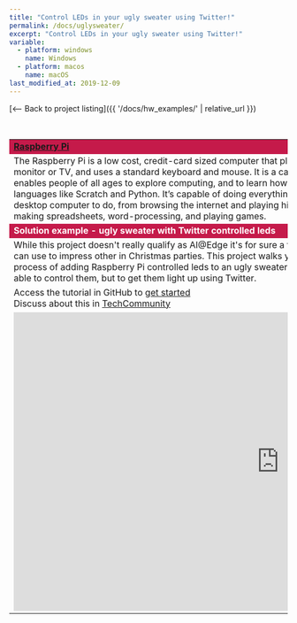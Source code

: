 ```yaml
---
title: "Control LEDs in your ugly sweater using Twitter!"
permalink: /docs/uglysweater/
excerpt: "Control LEDs in your ugly sweater using Twitter!"
variable:
  - platform: windows
    name: Windows
  - platform: macos
    name: macOS
last_modified_at: 2019-12-09
---
```

[<-- Back to project listing]({{ '/docs/hw_examples/' | relative_url }})

<html>
<br>
<table><tr bgcolor="#c51a4a"><td colspan="2"><font color="white"><b>
<a href="https://www.raspberrypi.org/" target="_blank">Raspberry Pi</a></b></font>
<tr><td>
The Raspberry Pi is a low cost, credit-card sized computer that plugs into a computer monitor or TV, and uses a standard keyboard and mouse. It is a capable little device that enables people of all ages to explore computing, and to learn how to program in languages like Scratch and Python. It’s capable of doing everything you’d expect a desktop computer to do, from browsing the internet and playing high-definition video, to making spreadsheets, word-processing, and playing games.
</td>
<td width="30%">
<img src="{{'assets/images/raspberry_pi.PNG' | relative_url}}" alt="Raspberry Pi">
</td></tr>
<tr bgcolor="#c51a4a"><td colspan="2"><font color="white"><b>
Solution example - ugly sweater with Twitter controlled leds
</b></font></td></tr>
<tr><td>
While this project doesn't really qualify as AI@Edge it's for sure a fun project that you can use to impress other in Christmas parties. This project walks you through the process of adding Raspberry Pi controlled leds to an ugly sweater and not only to be able to control them, but to get them light up using Twitter.
</td>
</tr>
<tr><td>
Access the tutorial in GitHub to <a href="https://github.com/jimbobbennett/IoTUglySweater" target="_blank">get started</a><br>
Discuss about this in <a href="https://techcommunity.microsoft.com/t5/Azure-IoT/Want-to-learn-how-to-build-an-IoT-Ugly-Sweater/m-p/1056638" target="_blank">TechCommunity</a><br>
</td></tr>
<tr><td colspan="2">
<iframe src="https://channel9.msdn.com/Shows/Internet-of-Things-Show/IoT-is-Fun-for-Everyone-Ugly-Sweater-Edition/player" width="960" height="540" allowFullScreen frameBorder="0" title="IoT is Fun for Everyone! (Ugly Sweater Edition) - Microsoft Channel 9 Video"></iframe>
</td></tr>

